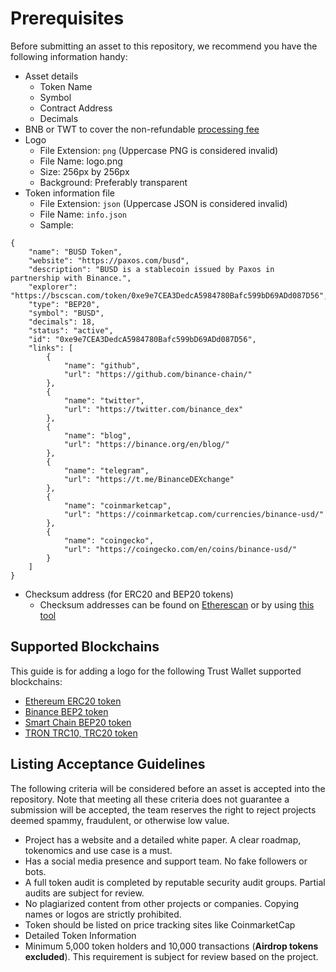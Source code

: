 # Prerequisites
Before submitting an asset to this repository, we recommend you have the following information handy:
 - Asset details
    - Token Name
    - Symbol
    - Contract Address
    - Decimals
 - BNB or TWT to cover the non-refundable [processing fee](pr-fee.md)
 - Logo
    - File Extension:  `png` (Uppercase  PNG  is considered invalid)
    - File Name: logo.png
    - Size:  256px by 256px
    - Background: Preferably transparent
 - Token information file
    - File Extension:  `json` (Uppercase  JSON  is considered invalid)
    - File Name: `info.json`
    - Sample:
```
{
    "name": "BUSD Token",
    "website": "https://paxos.com/busd",
    "description": "BUSD is a stablecoin issued by Paxos in partnership with Binance.",
    "explorer": "https://bscscan.com/token/0xe9e7CEA3DedcA5984780Bafc599bD69ADd087D56",
    "type": "BEP20",
    "symbol": "BUSD",
    "decimals": 18,
    "status": "active",
    "id": "0xe9e7CEA3DedcA5984780Bafc599bD69ADd087D56",
    "links": [
        {
            "name": "github",
            "url": "https://github.com/binance-chain/"
        },
        {
            "name": "twitter",
            "url": "https://twitter.com/binance_dex"
        },
        {
            "name": "blog",
            "url": "https://binance.org/en/blog/"
        },
        {
            "name": "telegram",
            "url": "https://t.me/BinanceDEXchange"
        },
        {
            "name": "coinmarketcap",
            "url": "https://coinmarketcap.com/currencies/binance-usd/"
        },
        {
            "name": "coingecko",
            "url": "https://coingecko.com/en/coins/binance-usd/"
        }
    ]
}
```
 - Checksum address (for ERC20 and BEP20 tokens)
   - Checksum addresses can be found on [Etherescan](https://etherscan.io) or by using [this tool](https://piyolab.github.io/sushiether/RunScrapboxCode/?web3=1.0.0-beta.33&code=https://scrapbox.io/api/code/sushiether/web3.js_-_Ethereum_%E3%81%AE%E3%82%A2%E3%83%89%E3%83%AC%E3%82%B9%E3%82%92%E3%83%81%E3%82%A7%E3%83%83%E3%82%AF%E3%82%B5%E3%83%A0%E4%BB%98%E3%81%8D%E3%82%A2%E3%83%89%E3%83%AC%E3%82%B9%E3%81%AB%E5%A4%89%E6%8F%9B%E3%81%99%E3%82%8B/demo.js)

## Supported Blockchains
This guide is for adding a logo for the following Trust Wallet supported blockchains:

 - [Ethereum ERC20 token](assets/blockchains/ethereum/assets)
 - [Binance BEP2 token](assets/blockchains/binance/assets)
 - [Smart Chain BEP20 token](assets/blockchains/smartchain/assets)
 - [TRON TRC10, TRC20 token](assets/blockchains/tron/assets)

## Listing Acceptance Guidelines
The following criteria will be considered before an asset is accepted into the repository. Note that meeting all these criteria does not guarantee a submission will be accepted, the team reserves the right to reject projects deemed spammy, fraudulent, or otherwise low value.
 - Project has a website and a detailed white paper. A clear roadmap, tokenomics and use case is a must.
 - Has a social media presence and support team. No fake followers or bots.
 - A full token audit is completed by reputable security audit groups. Partial audits are subject for review.
 - No plagiarized content from other projects or companies. Copying names or logos are strictly prohibited.
 - Token should be listed on price tracking sites like CoinmarketCap
 - Detailed Token Information
 - Minimum 5,000 token holders and 10,000 transactions (**Airdrop tokens excluded**). This requirement is subject for review based on the project.
